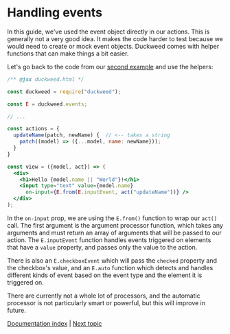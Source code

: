 # Handling events

In this guide, we've used the event object directly in our actions. This is
generally not a very good idea. It makes the code harder to test because we
would need to create or mock event objects. Duckweed comes with helper functions
that can make things a bit easier.

Let's go back to the code from our [second example](./mav-intro.md) and use the
helpers:

```jsx
/** @jsx duckweed.html */

const duckweed = require("duckweed");

const E = duckweed.events;

// ...

const actions = {
  updateName(patch, newName) {  // <-- takes a string
    patch((model) => ({...model, name: newName}));
  }
}

const view = ({model, act}) => (
  <div>
    <h1>Hello {model.name || "World"}!</h1>
    <input type="text" value={model.name}
      on-input={E.from(E.inputEvent, act("updateName"))} />
  </div>
);
```

In the `on-input` prop, we are using the `E.from()` function to wrap our `act()`
call. The first argument is the argument processor function, which takes any
arguments and must return an array of arguments that will be passed to our
action. The `E.inputEvent` function handles events triggered on elements that
have a `value` property, and passes only the value to the action.

There is also an `E.checkboxEvent` which will pass the `checked` property and
the checkbox's value, and an `E.auto` function which detects and handles
different kinds of event based on the event type and the element it is triggered
on.

There are currently not a whole lot of processors, and the automatic processor
is not particularly smart or powerful, but this will improve in future.

[Documentation index](../main.md) | [Next topic](./non-standard-events.md)
